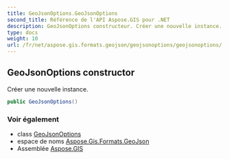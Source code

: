 ```yaml
---
title: GeoJsonOptions.GeoJsonOptions
second_title: Référence de l'API Aspose.GIS pour .NET
description: GeoJsonOptions constructeur. Créer une nouvelle instance.
type: docs
weight: 10
url: /fr/net/aspose.gis.formats.geojson/geojsonoptions/geojsonoptions/
---
```

## GeoJsonOptions constructor

Créer une nouvelle instance.

```csharp
public GeoJsonOptions()
```

### Voir également

* class [GeoJsonOptions](../)
* espace de noms [Aspose.Gis.Formats.GeoJson](../../geojsonoptions/)
* Assemblée [Aspose.GIS](../../../)


